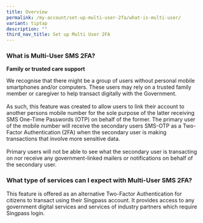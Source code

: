 ```yaml
---
title: Overview
permalink: /my-account/set-up-multi-user-2fa/what-is-multi-user/
variant: tiptap
description: ""
third_nav_title: Set up Multi User 2FA
---
```

<h3>What is Multi-User SMS 2FA?</h3>
<p><strong>Family or trusted care support</strong>
</p>
<p>We recognise that there might be a group of users without personal mobile
smartphones and/or computers. These users may rely on a trusted family
member or caregiver to help transact digitally with the Government.
<br>
<br>As such, this feature was created to allow users to link their account
to another persons mobile number for the sole purpose of the latter receiving
SMS One-Time Passwords (OTP) on behalf of the former. The primary user
of the mobile number will receive the secondary users SMS-OTP as a Two-Factor
Authentication (2FA) when the secondary user is making transactions that
involve more sensitive data.
<br>
<br>Primary users will not be able to see what the secondary user is transacting
on nor receive any government-linked mailers or notifications on behalf
of the secondary user.</p>
<h3>What type of services can I expect with Multi-User SMS 2FA?</h3>
<p>This feature is offered as an alternative Two-Factor Authentication for
citizens to transact using their Singpass account. It provides access to
any government digital services and services of industry partners which
require Singpass login.</p>